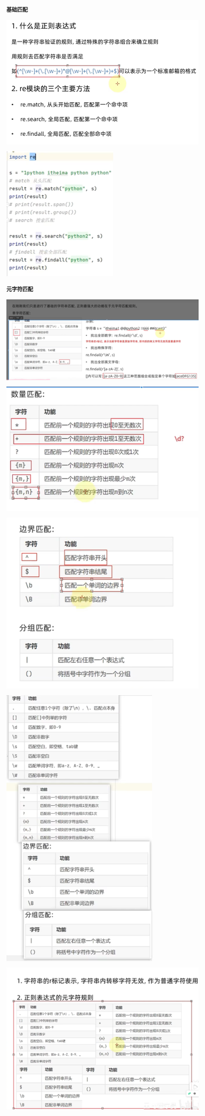 #### 基础匹配

![image-20240126214812171](https://raw.githubusercontent.com/iooiAsrr/picture/main/Typora/image-20240126214812171.png)

![image-20240126214912985](https://raw.githubusercontent.com/iooiAsrr/picture/main/Typora/image-20240126214912985.png)

#### 元字符匹配

![](https://raw.githubusercontent.com/iooiAsrr/picture/main/Typora/2024-01-26_2155.png)

![](https://raw.githubusercontent.com/iooiAsrr/picture/main/Typora/image-20240126215917848.png)

![image-20240126215935281](https://raw.githubusercontent.com/iooiAsrr/picture/main/Typora/image-20240126215935281.png)

![image-20240126220416443](https://raw.githubusercontent.com/iooiAsrr/picture/main/Typora/image-20240126220416443.png)

![image-20240126221622579](https://raw.githubusercontent.com/iooiAsrr/picture/main/Typora/image-20240126221622579.png)